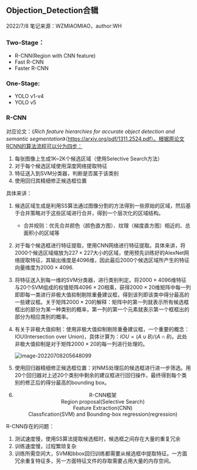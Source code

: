 ## Objection_Detection合辑

2022/7/8  笔记来源：WZMIAOMIAO，author:WH

### Two-Stage：

- R-CNN(Region with CNN feature)
- Fast R-CNN
- Faster R-CNN

### One-Stage:

- YOLO v1-v4
- YOLO v5

### R-CNN

对应论文：《*Rich feature hierarchies for accurate object detection and semantic segmentation*》（https://arxiv.org/pdf/1311.2524.pdf）。根据原论文RCNN的算法流程可以分为四步：

1. 每张图像上生成1K~2K个候选区域（使用Selective Search方法）
2. 对于每个候选区域使用深度网络提取特征
3. 特征送入到SVM分类器，判断是否属于该类别
4. 使用回归其精细修正候选框位置

具体来讲：

1. 候选区域生成是利用SS算法通过图像分割的方法得到一些原始的区域，然后基于合并策略对于这些区域进行合并，得到一个层次化的区域结构。

   - 合并规则：优先合并颜色（颜色直方图）、纹理（梯度直方图）相近的、总面积小的区域等

2. 对于每个候选框进行特征提取，使用CNN网络进行特征提取。具体来讲，将2000个候选区域缩放为$227\times227$大小的区域，使用预先训练好的AlexNet网络提取特征，其输出维度是4096维，因此最后2000个候选区域所产生的特征向量维度为$2000\times4096$.

3. 将特征送入到每一维的SVM分类器，进行类别判定。将$2000\times4096$维特征与20个SVM组成的权值矩阵$4096\times20$相乘，获得$2000\times20$维矩阵中每一列即即每一类进行非极大值抑制剔除重叠建议框，得到该列即该类中得分最高的一些建议框。关于矩阵$2000\times20$的解释：矩阵中的第一列就表示所有候选框框出的部分为某一种类别的概率，第一列的第一个元素就表示第一个框框出的部分为相应类别的概率。

4. 有关于非极大值抑制：使用非极大值抑制剔除重叠建议框，一个重要的概念：IOU(Intersection over Union)，具体计算为：$IOU=(A\cup B)/(A\cap B)$。此处非极大值抑制是对于矩阵$2000\times20$的每一列进行处理的。

   ![image-20220708205648099](https://gitee.com/sirwenhao/images/raw/master/image-20220708205648099.png)

5. 使用回归器精细修正候选框位置：对NMS处理后的候选框进行进一步筛选。用20个回归器对上述20个类别中剩余的建议框进行回归操作，最终得到每个类别的修正后的得分最高的bounding box。

6. <center> R-CNN框架 </center>
   <center>Region proposal(Selective Search)</center>
   <center>Feature Extraction(CNN)</center>
   <center>Classfication(SVM)  and   Bounding-box regression(regression)</center>

R-CNN存在的问题：

1. 测试速度慢，使用SS算法提取候选框时，候选框之间存在大量的重复冗余
2. 训练速度慢，过程繁琐复杂
3. 训练所需空间大，SVM和bbox回归训练都需要从候选框中提取特征。一方面冗余重复特征多，另一方面特征文件的存取需要占用大量的内存空间。